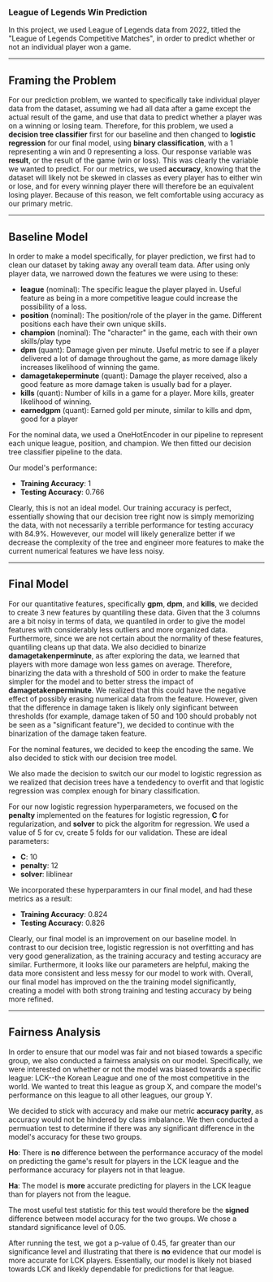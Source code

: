 ### League of Legends Win Prediction
In this project, we used League of Legends data from 2022, titled the "League of Legends Competitive Matches", in order to predict whether or not an individual player won a game.

---

## Framing the Problem ##
For our prediction problem, we wanted to specifically take individual player data from the dataset, assuming we had all data after a game except the actual result of the game, and use that data to predict whether a player was on a winning or losing team. Therefore, for this problem, we used a **decision tree classifier**  first for our baseline and then changed to **logistic regression** for our final model, using **binary classification**, with a 1 representing a win and 0 representing a loss. Our response variable was **result**, or the result of the game (win or loss). This was clearly the variable we wanted to predict. For our metrics, we used **accuracy**, knowing that the dataset will likely not be skewed in classes as every player has to either win or lose, and for every winning player there will therefore be an equivalent losing player. Because of this reason, we felt comfortable using accuracy as our primary metric.

---

## Baseline Model ##
In order to make a model specifically, for player prediction, we first had to clean our dataset by taking away any overall team data. After using only player data, we narrowed down the features we were using to these: 
- **league** (nominal): The specific league the player played in. Useful feature as being in a more competitive league could increase the possibility of a loss.
- **position** (nominal): The position/role of the player in the game. Different positions each have their own unique skills. 
- **champion** (nominal): The "character" in the game, each with their own skills/play type
- **dpm** (quant): Damage given per minute. Useful metric to see if a player delivered a lot of damage throughout the game, as more damage likely increases likelihood of winning the game.
- **damagetakeperminute** (quant): Damage the player received, also a good feature as more damage taken is usually bad for a player.
- **kills** (quant): Number of kills in a game for a player. More kills, greater likelihood of winning.
- **earnedgpm** (quant): Earned gold per minute, similar to kills and dpm, good for a player


For the nominal data, we used a OneHotEncoder in our pipeline to represent each unique league, position, and champion. We then fitted our decision tree classifier pipeline to the data.

Our model's performance:
- **Training Accuracy**: 1
- **Testing Accuracy**: 0.766

Clearly, this is not an ideal model. Our training accuracy is perfect, essentially showing that our decision tree right now is simply memorizing the data, with not necessarily a terrible performance for testing accuracy with 84.9%. Howevever, our model will likely generalize better if we decrease the complexity of the tree and engineer more features to make the current numerical features we have less noisy. 

---

## Final Model ##
For our quantitative features, specifically **gpm**, **dpm**, and **kills**, we decided to create 3 new features by quantiling these data. Given that the 3 columns are a bit noisy in terms of data, we quantiled in order to give the model features with considerably less outliers and more organized data. Furthermore, since we are not certain about the normality of these features, quantiling cleans up that data. We also decidied to binarize **damagetakenperminute**, as after exploring the data, we learned that players with more damage won less games on average. Therefore, binarizing the data with a threshold of 500 in order to make the feature simpler for the model and to better stress the impact of **damagetakenperminute**. We realized that this could have the negative effect of possibly erasing numerical data from the feature. However, given that the difference in damage taken is likely only siginficant between thresholds (for example, damage taken of 50 and 100 should probably not be seen as a "significant feature"), we decided to continue with the binarization of the damage taken feature. 

For the nominal features, we decided to keep the encoding the same. We also decided to stick with our decision tree model. 

We also made the decision to switch our our model to logistic regression as we realized that decision trees have a tendedency to overfit and that logistic regression was complex enough for binary classification.

For our now logistic regression hyperparameters, we focused on the **penalty** implemented on the features for logistic regression, **C** for regularization, and **solver** to pick the algoritm for regression. We used a value of 5 for cv, create 5 folds for our validation. These are ideal parameters:
- **C**: 10
- **penalty**: 12
- **solver**: liblinear

We incorporated these hyperparamters in our final model, and had these metrics as a result: 

- **Training Accuracy**: 0.824
- **Testing Accuracy**: 0.826

Clearly, our final model is an improvement on our baseline model. In contrast to our decision tree, logistic regression is not overfitting and has very good generalization, as the training accuracy and testing accuracy are similar. Furthermore, it looks like our parameters are helpful, making the data more consistent and less messy for our model to work with. Overall, our final model has improved on the the training model significantly, creating a model with both strong training and testing accuracy by being more refined. 

---

## Fairness Analysis ##
In order to ensure that our model was fair and not biased towards a specific group, we also conducted a fairness analysis on our model. Specifically, we were interested on whether or not the model was biased towards a specific league: LCK--the Korean League and one of the most competitive in the world. We wanted to treat this league as group X, and compare the model's performance on this league to all other leagues, our group Y.

We decided to stick with accuracy and make our metric **accuracy parity**, as accuracy would not be hindered by class imbalance. We then conducted a permuation test to determine if there was any significant difference in the model's accuracy for these two groups. 

**Ho**: There is **no** difference between the performance accuracy of the model on predicting the game's result for players in the LCK league and the performance accuracy for players not in that league.

**Ha**: The model is **more** accurate predicting for players in the LCK league than for players not from the league. 

The most useful test statistic for this test would therefore be the **signed** difference between model accuracy for the two groups. We chose a standard significance level of 0.05. 

After running the test, we got a p-value  of 0.45, far greater than our significance level and illustrating that there is **no** evidence that our model is more accurate for LCK players. Essentially, our model is likely not biased towards LCK and likekly dependable for predictions for that league. 
 




